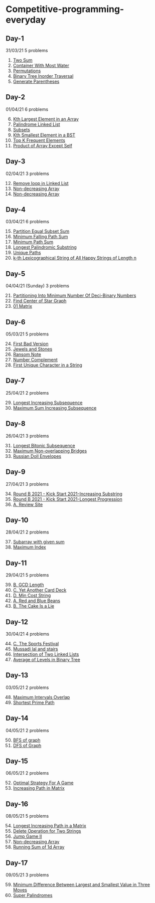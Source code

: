 # Competitive-programming-everyday

## Day-1
31/03/21
5 problems

1. [Two Sum](https://leetcode.com/problems/two-sum/)
2. [Container With Most Water](https://leetcode.com/problems/container-with-most-water/)
3. [Permutations](https://leetcode.com/problems/permutations/)
4. [Binary Tree Inorder Traversal](https://leetcode.com/problems/binary-tree-inorder-traversal/)
5. [Generate Parentheses](https://leetcode.com/problems/binary-tree-inorder-traversal/)

## Day-2
01/04/21
6 problems

6. [Kth Largest Element in an Array](https://leetcode.com/problems/kth-largest-element-in-an-array/)
7. [Palindrome Linked List](https://leetcode.com/explore/challenge/card/april-leetcoding-challenge-2021/593/week-1-april-1st-april-7th/3693/)
8. [Subsets](https://leetcode.com/problems/subsets/)
9. [Kth Smallest Element in a BST](https://leetcode.com/problems/kth-smallest-element-in-a-bst/)
10. [Top K Frequent Elements](https://leetcode.com/problems/top-k-frequent-elements/)
11. [Product of Array Except Self](https://leetcode.com/problems/product-of-array-except-self/)

## Day-3
02/04/21
3 problems

12. [Remove loop in Linked List](https://practice.geeksforgeeks.org/problems/remove-loop-in-linked-list/)
13. [Non-decreasing Array](https://leetcode.com/problems/non-decreasing-array/)
14. [Non-decreasing Array](https://leetcode.com/problems/count-primes/)

## Day-4
03/04/21
6 problems

15. [Partition Equal Subset Sum](https://leetcode.com/problems/partition-equal-subset-sum/) 
16. [Minimum Falling Path Sum](https://leetcode.com/problems/minimum-falling-path-sum/)
17. [Minimum Path Sum](https://leetcode.com/problems/minimum-path-sum/)
18. [Longest Palindromic Substring](https://leetcode.com/problems/longest-palindromic-substring/)
19. [Unique Paths](https://leetcode.com/problems/unique-paths/)
20. [k-th Lexicographical String of All Happy Strings of Length n](https://leetcode.com/problems/the-k-th-lexicographical-string-of-all-happy-strings-of-length-n/)

## Day-5
04/04/21 (Sunday)
3 problems

21. [Partitioning Into Minimum Number Of Deci-Binary Numbers](https://leetcode.com/problems/partitioning-into-minimum-number-of-deci-binary-numbers/)
22. [Find Center of Star Graph](https://leetcode.com/problems/find-center-of-star-graph/)
23. [01 Matrix](https://leetcode.com/problems/01-matrix/)

## Day-6
05/03/21
5 problems

24. [First Bad Version](https://leetcode.com/problems/first-bad-version/)
25. [Jewels and Stones](https://leetcode.com/explore/challenge/card/may-leetcoding-challenge/534/week-1-may-1st-may-7th/3317/)
26. [Ransom Note](https://leetcode.com/explore/challenge/card/may-leetcoding-challenge/534/week-1-may-1st-may-7th/3318/)
27. [Number Complement](https://leetcode.com/explore/challenge/card/may-leetcoding-challenge/534/week-1-may-1st-may-7th/3319/)
28. [First Unique Character in a String](https://leetcode.com/explore/challenge/card/may-leetcoding-challenge/534/week-1-may-1st-may-7th/3320/)

## Day-7
25/04/21
2 problems

29. [Longest Increasing Subsequence](https://www.pepcoding.com/resources/data-structures-and-algorithms-in-java-levelup/dynamic-programming/lis-official/ojquestion)
30. [Maximum Sum Increasing Subsequence](https://www.pepcoding.com/resources/data-structures-and-algorithms-in-java-levelup/dynamic-programming/msis-official/ojquestion)

## Day-8
26/04/21
3 problems

31. [Longest Bitonic Subsequence](https://www.pepcoding.com/resources/data-structures-and-algorithms-in-java-levelup/dynamic-programming/lbs-official/ojquestion)
32. [Maximum Non-overlapping Bridges](https://www.pepcoding.com/resources/data-structures-and-algorithms-in-java-levelup/dynamic-programming/max-non-overlapping-bridges-official/ojquestion)
33. [Russian Doll Envelopes](https://www.pepcoding.com/resources/data-structures-and-algorithms-in-java-levelup/dynamic-programming/russian-doll-envelopes-official/ojquestion)

## Day-9
27/04/21
3 problems

34. [Round B 2021 - Kick Start 2021-Increasing Substring](https://codingcompetitions.withgoogle.com/kickstart/round/0000000000435a5b/000000000077a882)
35. [Round B 2021 - Kick Start 2021-Longest Progression](https://codingcompetitions.withgoogle.com/kickstart/round/0000000000435a5b/000000000077a3a5)
36. [A. Review Site](https://codeforces.com/contest/1511/problem/A)

## Day-10
28/04/21
2 problems

37. [Subarray with given sum](https://practice.geeksforgeeks.org/problems/subarray-with-given-sum-1587115621/1#)
38. [Maximum Index](https://practice.geeksforgeeks.org/problems/maximum-index-1587115620/1#)

## Day-11
29/04/21
5 problems

39. [B. GCD Length](https://codeforces.com/contest/1511/problem/B)
40. [C. Yet Another Card Deck](https://codeforces.com/contest/1511/problem/C)
41. [D. Min Cost String](https://codeforces.com/contest/1511/problem/D)
42. [A. Red and Blue Beans](https://codeforces.com/contest/1519/problem/A)
43. [B. The Cake Is a Lie](https://codeforces.com/contest/1519/problem/B)

## Day-12
30/04/21
4 problems

44. [C. The Sports Festival](https://codeforces.com/contest/1509/problem/C)
45. [Mussadi lal and stairs](https://www.codechef.com/problems/JAM11)
46. [Intersection of Two Linked Lists](https://leetcode.com/explore/featured/card/march-leetcoding-challenge-2021/588/week-1-march-1st-march-7th/3660/)
47. [Average of Levels in Binary Tree](https://leetcode.com/explore/featured/card/march-leetcoding-challenge-2021/588/week-1-march-1st-march-7th/3661/)

## Day-13
03/05/21
2 problems

48. [Maximum Intervals Overlap](https://practice.geeksforgeeks.org/problems/maximum-intervals-overlap5708/1)
49. [Shortest Prime Path](https://practice.geeksforgeeks.org/problems/2b9978653b4d905d12c04387a60e16464ef40733/0/)

## Day-14
04/05/21
2 problems

50. [BFS of graph](https://practice.geeksforgeeks.org/problems/bfs-traversal-of-graph/1)
51. [DFS of Graph](https://practice.geeksforgeeks.org/problems/depth-first-traversal-for-a-graph/1)

## Day-15
06/05/21
2 problems

52. [Optimal Strategy For A Game](https://practice.geeksforgeeks.org/problems/optimal-strategy-for-a-game-1587115620/1#)
53. [Increasing Path in Matrix](https://www.interviewbit.com/problems/increasing-path-in-matrix/)

## Day-16
08/05/21
5 problems

54. [Longest Increasing Path in a Matrix](https://leetcode.com/problems/longest-increasing-path-in-a-matrix/)
55. [Delete Operation for Two Strings](https://leetcode.com/explore/challenge/card/may-leetcoding-challenge-2021/598/week-1-may-1st-may-7th/3734/)
56. [Jump Game II](https://leetcode.com/explore/challenge/card/may-leetcoding-challenge-2021/598/week-1-may-1st-may-7th/3732/)
57. [Non-decreasing Array](https://leetcode.com/explore/challenge/card/may-leetcoding-challenge-2021/598/week-1-may-1st-may-7th/3731/)
58. [Running Sum of 1d Array](https://leetcode.com/explore/challenge/card/may-leetcoding-challenge-2021/598/week-1-may-1st-may-7th/3730/)


## Day-17
09/05/21
3 problems

59. [Minimum Difference Between Largest and Smallest Value in Three Moves](https://leetcode.com/problems/minimum-difference-between-largest-and-smallest-value-in-three-moves/)
60. [Super Palindromes](https://leetcode.com/explore/challenge/card/may-leetcoding-challenge-2021/599/week-2-may-8th-may-14th/3736/)